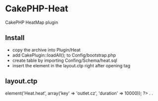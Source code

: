 CakePHP-Heat
============

CakePHP HeatMap plugin

Install
-------
* copy the archive into Plugin/Heat
* add CakePlugin::loadAll(); to Config/bootstrap.php
* create table by importing Confing/Schema/heat.sql
* insert the element in the layout.ctp right after opening tag <body> 

layout.ctp
----------
 <body>
 <?php echo $this->element('Heat.heat', array('key' => 'outlet.cz', 'duration' => 10000)); ?>
 .
 .